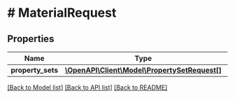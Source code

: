 # # MaterialRequest

## Properties

Name | Type | Description | Notes
------------ | ------------- | ------------- | -------------
**property_sets** | [**\OpenAPI\Client\Model\PropertySetRequest[]**](PropertySetRequest.md) |  |

[[Back to Model list]](../../README.md#models) [[Back to API list]](../../README.md#endpoints) [[Back to README]](../../README.md)
